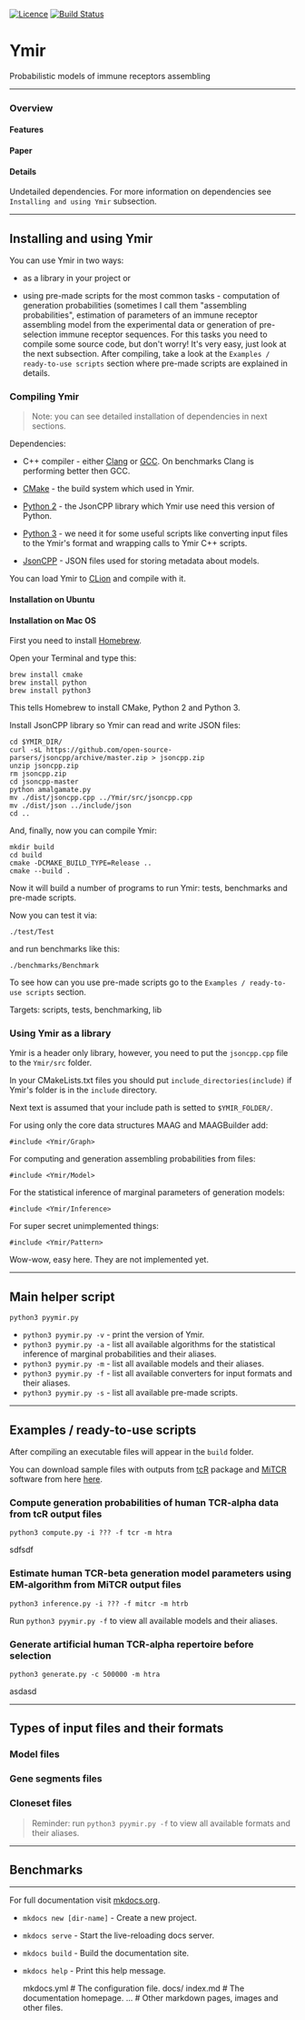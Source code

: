 [![Licence](https://img.shields.io/hexpm/l/plug.svg?style=flat-square)](http://www.apache.org/licenses/LICENSE-2.0)
[![Build Status](https://img.shields.io/travis/imminfo/ymir.svg?style=flat-square)](https://travis-ci.org/imminfo/ymir)


# Ymir
Probabilistic models of immune receptors assembling

---

### Overview

#### Features

#### Paper

#### Details
Undetailed dependencies. For more information on dependencies see `Installing and using Ymir` subsection.

---

## Installing and using Ymir

You can use Ymir in two ways:

- as a library in your project or 

- using pre-made scripts for the most common tasks - computation of generation probabilities (sometimes I call them "assembling probabilities",
estimation of parameters of an immune receptor assembling model from the experimental data or
generation of pre-selection immune receptor sequences.
For this tasks you need to compile some source code, but don't worry!
It's very easy, just look at the next subsection.
After compiling, take a look at the `Examples / ready-to-use scripts` section where pre-made scripts are explained in details.

### Compiling Ymir

> Note: you can see detailed installation of dependencies in next sections.

Dependencies:

- C++ compiler - either [Clang](http://clang.llvm.org/) or [GCC](https://gcc.gnu.org/). On benchmarks Clang is performing better then GCC.

- [CMake](http://www.cmake.org/download/) - the build system which used in Ymir.

- [Python 2](https://www.python.org/downloads/) - the JsonCPP library which Ymir use need this version of Python.

- [Python 3](https://www.python.org/downloads/) - we need it for some useful scripts like converting input files to
the Ymir's format and wrapping calls to Ymir C++ scripts.

- [JsonCPP](https://github.com/open-source-parsers/jsoncpp) - JSON files used for storing metadata about models. 

You can load Ymir to [CLion](https://www.jetbrains.com/clion/) and compile with it.

#### Installation on Ubuntu

#### Installation on Mac OS

First you need to install [Homebrew](http://brew.sh/). 

Open your Terminal and type this:

    brew install cmake
    brew install python
    brew install python3

This tells Homebrew to install CMake, Python 2 and Python 3.

Install JsonCPP library so Ymir can read and write JSON files:

    cd $YMIR_DIR/
    curl -sL https://github.com/open-source-parsers/jsoncpp/archive/master.zip > jsoncpp.zip
    unzip jsoncpp.zip
    rm jsoncpp.zip
    cd jsoncpp-master
    python amalgamate.py
    mv ./dist/jsoncpp.cpp ../Ymir/src/jsoncpp.cpp
    mv ./dist/json ../include/json
    cd ..

And, finally, now you can compile Ymir:

    mkdir build
    cd build
    cmake -DCMAKE_BUILD_TYPE=Release ..
    cmake --build .

Now it will build a number of programs to run Ymir: tests, benchmarks and pre-made scripts.

Now you can test it via:
    
    ./test/Test

and run benchmarks like this:

    ./benchmarks/Benchmark    

To see how can you use pre-made scripts go to the `Examples / ready-to-use scripts` section.

Targets: scripts, tests, benchmarking, lib

### Using Ymir as a library

Ymir is a header only library, however, you need to put the `jsoncpp.cpp` file to the `Ymir/src` folder.

In your CMakeLists.txt files you should put `include_directories(include)` if Ymir's folder is in the `include` directory.

Next text is assumed that your include path is setted to `$YMIR_FOLDER/`.

For using only the core data structures MAAG and MAAGBuilder add:

    #include <Ymir/Graph>

For computing and generation assembling probabilities from files:

    #include <Ymir/Model>

For the statistical inference of marginal parameters of generation models:

    #include <Ymir/Inference>

For super secret unimplemented things:
    
    #include <Ymir/Pattern>

Wow-wow, easy here. They are not implemented yet.

---

## Main helper script

    python3 pyymir.py

* `python3 pyymir.py -v` - print the version of Ymir.
* `python3 pyymir.py -a` - list all available algorithms for the statistical inference of marginal probabilities and their aliases.
* `python3 pyymir.py -m` - list all available models and their aliases.
* `python3 pyymir.py -f` - list all available converters for input formats and their aliases.
* `python3 pyymir.py -s` - list all available pre-made scripts.

---

## Examples / ready-to-use scripts

After compiling an executable files will appear in the `build` folder.

You can download sample files with outputs from [tcR](https://imminfo.github.io/tcr/) package and [MiTCR](http://mitcr.milaboratory.com/) software from here [here]().

### Compute generation probabilities of human TCR-alpha data from tcR output files

    python3 compute.py -i ??? -f tcr -m htra
    
sdfsdf

### Estimate human TCR-beta generation model parameters using EM-algorithm from MiTCR output files

    python3 inference.py -i ??? -f mitcr -m htrb
    
Run `python3 pyymir.py -f` to view all available models and their aliases.

### Generate artificial human TCR-alpha repertoire before selection

    python3 generate.py -c 500000 -m htra

asdasd

---

## Types of input files and their formats

### Model files

### Gene segments files

### Cloneset files

> Reminder: run `python3 pyymir.py -f` to view all available formats and their aliases.

---

## Benchmarks

---

For full documentation visit [mkdocs.org](http://mkdocs.org).

* `mkdocs new [dir-name]` - Create a new project.
* `mkdocs serve` - Start the live-reloading docs server.
* `mkdocs build` - Build the documentation site.
* `mkdocs help` - Print this help message.

    mkdocs.yml    # The configuration file.
    docs/
        index.md  # The documentation homepage.
        ...       # Other markdown pages, images and other files.
